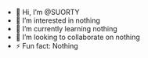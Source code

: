 - 👋 Hi, I’m @SUORTY
- 👀 I’m interested in nothing
- 🌱 I’m currently learning nothing
- 💞️ I’m looking to collaborate on nothing
- ⚡ Fun fact: Nothing

<!---
SUORTY/SUORTY is a ✨ special ✨ repository because its `README.md` (this file) appears on your GitHub profile.
You can click the Preview link to take a look at your changes.
--->
